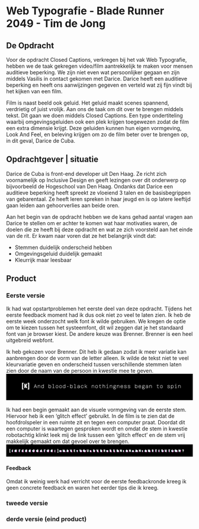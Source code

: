 # Web Typografie - Blade Runner 2049 - Tim de Jong

## De Opdracht

Voor de opdracht Closed Captions, verkregen bij het vak Web Typografie, hebben we de taak gekregen video/film aantrekkelijk te maken voor mensen auditieve beperking. We zijn niet even wat persoonlijker gegaan en zijn middels Vasilis in contact gekomen met Darice. Darice heeft een auditieve beperking en heeft ons aanwijzingen gegeven en verteld wat zij fijn vindt bij het kijken van een film.

Film is naast beeld ook geluid. Het geluid maakt scenes spannend, verdrietig of juist vrolijk. Aan ons de taak om dit over te brengen middels tekst. Dit gaan we doen middels Closed Captions. Een type ondertiteling waarbij omgevingsgeluiden ook een  plek krijgen toegewezen zodat de film een extra dimensie krijgt. Deze geluiden kunnen hun eigen vormgeving, Look And Feel, en beleving krijgen om zo de film beter over te brengen op, in dit geval, Darice de Cuba.



## Opdrachtgever | situatie

Darice de Cuba is front-end developer uit Den Haag. Ze richt zich voornamelijk op Inclusive Design en geeft lezingen over dit onderwerp op bijvoorbeeld de Hogeschool van Den Haag. Ondanks dat Darice een auditieve beperking heeft spreekt ze vloeiend 3 talen en de basisbegrippen van gebarentaal. Ze heeft leren spreken in haar jeugd en is op latere leeftijd gaan leiden aan gehoorverlies aan beide oren. 

Aan het begin van de opdracht hebben we de kans gehad aantal vragen aan Darice te stellen om er achter te komen wat haar motivaties waren, de doelen die ze heeft bij deze opdracht en wat ze zich voorsteld aan het einde van de rit. 
Er kwam naar voren dat ze het belangrijk vindt dat:

* Stemmen duidelijk onderscheid hebben
* Omgevingsgeluid duidelijk gemaakt
* Kleurrijk maar leesbaar




## Product 


### Eerste versie

Ik had wat opstartproblemen het eerste deel van deze opdracht. Tijdens het eerste feedback moment had ik dus ook niet zo veel te laten zien. Ik heb de eerste week onderzocht welk font ik wilde gebruiken. We kregen de optie om te kiezen tussen het systeemfont, dit wil zeggen dat je het standaard font van je browser kiest. De andere keuze was Brenner. Brenner is een heel uitgebreid webfont.

Ik heb gekozen voor Brenner. Dit heb ik gedaan zodat ik meer variatie kan aanbrengen door de vorm van de letter alleen. Ik wilde de tekst niet te veel kleurvariatie geven en onderscheid tussen verschillende stemmen laten zien door de naam van de persoon in kwestie mee te geven. 
![naamgeving](naamgeving.png)

Ik had een begin gemaakt aan de visuele vormgeving van de eerste stem. Hiervoor heb ik een ‘glitch effect’ gebruikt. In de film is te zien dat de hoofdrolspeler in een ruimte zit en tegen een computer praat. Doordat dit een computer is waartegen gesproken wordt en omdat de stem in kwestie robotachtig klinkt leek mij de link tussen een ‘glitch effect’ en de stem vrij makkelijk gemaakt om dat gevoel over te brengen.
![glitch effect](glitch.png)


#### Feedback

Omdat ik weinig werk had verricht voor de eerste feedbackronde kreeg ik geen concrete feedback en waren het eerder tips die ik kreeg.


### tweede versie





### derde versie (eind product)








